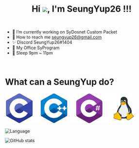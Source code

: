 <h1 align="center">Hi <img src="https://raw.githubusercontent.com/iampavangandhi/iampavangandhi/master/gifs/Hi.gif" width="30px">, I'm SeungYup26 !!!</h1>
<!--
**SeungYup26/SeungYup26** is a ✨ _special_ ✨ repository because its `README.md` (this file) appears on your GitHub profile.
-->
<br/>

- 🔭 I’m currently working on SyDosnet Custom Packet
- 💬 How to reach me seungyup26@gmail.com  
- ✨ Discord SeungYup26#1404
- 🏬 My Office SyProgram
- 🛌 Sleep 9pm ~ 11pm

<br><h1>What can a SeungYup do?</h1>
  
<img style="margin: auto;" src="https://raw.githubusercontent.com/SeungYup26/SeungYup26/main/Picture/language.png" alt="C, C++, C#, Linux" height="100"/>


![Language](https://github-readme-stats.vercel.app/api/top-langs/?username=SeungYup26)

![GitHub stats](https://github-readme-stats.vercel.app/api?username=SeungYup26&show_icons=true)  

</p>
